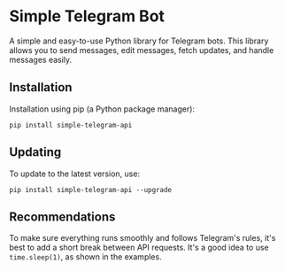 # Simple Telegram Bot

A simple and easy-to-use Python library for Telegram bots. This library allows you to send messages, edit messages, fetch updates, and handle messages easily.

## Installation

Installation using pip (a Python package manager):

```
pip install simple-telegram-api
```

## Updating

To update to the latest version, use:

```
pip install simple-telegram-api --upgrade
```

## Recommendations

To make sure everything runs smoothly and follows Telegram's rules, it's best to add a short break between API requests. It's a good idea to use ```time.sleep(1)```, as shown in the examples.